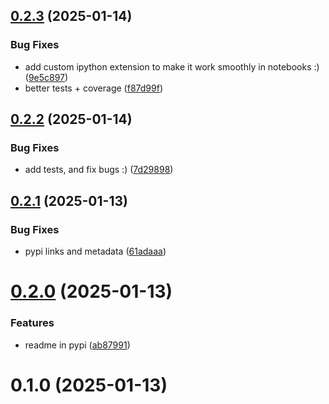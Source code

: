 ## [0.2.3](https://github.com/AlmogBaku/pytest-evals/compare/v0.2.2...v0.2.3) (2025-01-14)


### Bug Fixes

* add custom ipython extension to make it work smoothly in notebooks :) ([9e5c897](https://github.com/AlmogBaku/pytest-evals/commit/9e5c897a47971e36ca9b1c41c89674301de995fe))
* better tests + coverage ([f87d99f](https://github.com/AlmogBaku/pytest-evals/commit/f87d99f7a50a2630a421a39e3e9927b65a75a2e4))





## [0.2.2](https://github.com/AlmogBaku/pytest-evals/compare/v0.2.1...v0.2.2) (2025-01-14)


### Bug Fixes

* add tests, and fix bugs :) ([7d29898](https://github.com/AlmogBaku/pytest-evals/commit/7d2989838a8f0010f4f97c58e9ad3b0f5735c1fc))





## [0.2.1](https://github.com/AlmogBaku/pytest-evals/compare/v0.2.0...v0.2.1) (2025-01-13)


### Bug Fixes

* pypi links and metadata ([61adaaa](https://github.com/AlmogBaku/pytest-evals/commit/61adaaaeb8487a68609374f7cc9a77b16d9727e6))





# [0.2.0](https://github.com/AlmogBaku/pytest-evals/compare/v0.1.0...v0.2.0) (2025-01-13)


### Features

* readme in pypi ([ab87991](https://github.com/AlmogBaku/pytest-evals/commit/ab8799158c256daeb47c4f7e7e3f26471b926dab))





# 0.1.0 (2025-01-13)
